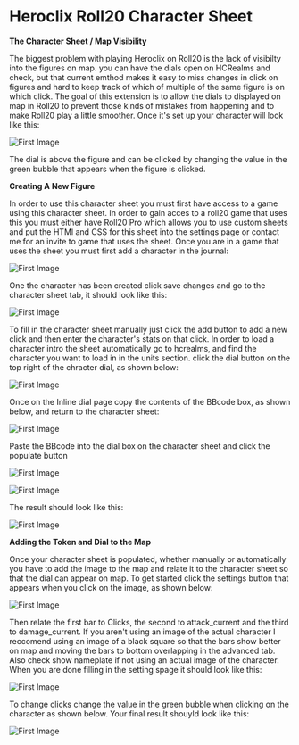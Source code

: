 # Heroclix Roll20 Character Sheet

**The Character Sheet / Map Visibility**

The biggest problem with playing Heroclix on Roll20 is the lack of visibilty into the figures on map. you can have the dials open on HCRealms and check, but that current emthod makes it easy to miss changes in click on figures and hard to keep track of which of multiple of the same figure is on which click. The goal of this extension is to allow the dials to displayed on map in Roll20 to prevent those kinds of mistakes from happening and to make Roll20 play a little smoother. Once it's set up your character will look like this:

![First Image](https://github.com/Coogrr/roll20-clix-sheet/blob/master/Documentation/Final%20product.PNG)

The dial is above the figure and can be clicked by changing the value in the green bubble that appears when the figure is clicked.

**Creating A New Figure**

In order to use this character sheet you must first have access to a game using this character sheet. In order to gain acces to a roll20 game that uses this you must either have Roll20 Pro which allows you to use custom sheets and put the HTMl and CSS for this sheet into the settings page or contact me for an invite to game that uses the sheet. Once you are in a game that uses the sheet you must first add a character in the journal:

![First Image](https://github.com/Coogrr/roll20-clix-sheet/blob/master/Documentation/Create%20Character.png)

One the character has been created click save changes and go to the character sheet tab, it should look like this:

![First Image](https://github.com/Coogrr/roll20-clix-sheet/blob/master/Documentation/Character%20Sheet.png)

To fill in the character sheet manually just click the add button to add a new click and then enter the character's stats on that click. In order to load a character intro the sheet automatically go to hcrealms, and find the character you want to load in in the units section. click the dial button on the top right of the chracter dial, as shown below:

![First Image](https://github.com/Coogrr/roll20-clix-sheet/blob/master/Documentation/HCRealms%20DialCode%20Link.png)

Once on the Inline dial page copy the contents of the BBcode box, as shown below, and return to the character sheet:

![First Image](https://github.com/Coogrr/roll20-clix-sheet/blob/master/Documentation/HCRealms%20BBCode.png)

Paste the BBcode into the dial box on the character sheet and click the populate button 

![First Image](https://github.com/Coogrr/roll20-clix-sheet/blob/master/Documentation/Character%20Sheet%20BBCode.png)

![First Image](https://github.com/Coogrr/roll20-clix-sheet/blob/master/Documentation/Character%20Sheet%20Populate.png)

The result should look like this:

![First Image](https://github.com/Coogrr/roll20-clix-sheet/blob/master/Documentation/Populated%20Character%20Sheet.png)

**Adding the Token and Dial to the Map**

Once your character sheet is populated, whether manually or automatically you have to add the image to the map and relate it to the character sheet so that the dial can appear on map. To get started click the settings button that appears when you click on the image, as shown below: 

![First Image](https://github.com/Coogrr/roll20-clix-sheet/blob/master/Documentation/Token%20Settings.png)

Then relate the first bar to Clicks, the second to attack_current and the third to damage_current. If you aren't using an image of the actual character I reccomend using an image of a black square so that the bars show better on map and moving the bars to bottom overlapping in the advanced tab. Also check show nameplate if not using an actual image of the character. When you are done filling in the setting spage it should look like this:

![First Image](https://github.com/Coogrr/roll20-clix-sheet/blob/master/Documentation/Filled%20Token%20Settings.png)

To change clicks change the value in the green bubble when clicking on the character as shown below. Your final result shouyld look like this:

![First Image](https://github.com/Coogrr/roll20-clix-sheet/blob/master/Documentation/Filled%20Token%20On%20Map.png)










